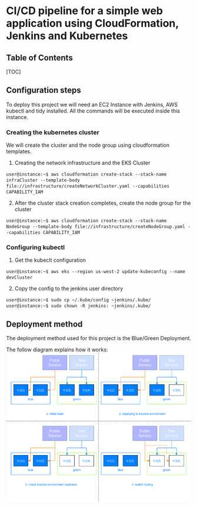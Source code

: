 CI/CD pipeline for a simple web application using CloudFormation, Jenkins and Kubernetes
===

## Table of Contents

[TOC]

## Configuration steps

To deploy this project we will need an EC2 Instance with Jenkins, AWS kubectl and tidy installed. All the commands will be executed inside this instance.

### Creating the kubernetes cluster

We will create the cluster and the node group using cloudformation templates.

1. Creating the network infrastructure and the EKS Cluster
```console
user@instance:~$ aws cloudformation create-stack --stack-name infraCluster --template-body file://infrastructure/createNetworkCluster.yaml --capabilities CAPABILITY_IAM
```
2. After the cluster stack creation completes, create the node group for the cluster
```console
user@instance:~$ aws cloudformation create-stack --stack-name NodeGroup --template-body file://infrastructure/createNodeGroup.yaml --capabilities CAPABILITY_IAM
```

### Configuring kubectl

1. Get the kubeclt configuration
```console
user@instance:~$ aws eks --region us-west-2 update-kubeconfig --name devCluster
```
2. Copy the config to the jenkins user directory
```console
user@instance:~$ sudo cp ~/.kube/config ~jenkins/.kube/
user@instance:~$ sudo chown -R jenkins: ~jenkins/.kube/

```

## Deployment method

The deployment method used for this project is the Blue/Green Deployment.

The follow diagram explains how it works:
![Diagram](/images/diagram.png)
